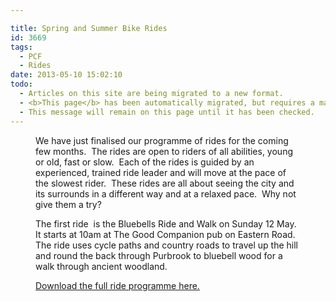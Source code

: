 ```yaml
---

title: Spring and Summer Bike Rides
id: 3669
tags:
  - PCF
  - Rides
date: 2013-05-10 15:02:10
todo:
  - Articles on this site are being migrated to a new format.
  - <b>This page</b> has been automatically migrated, but requires a manual check-&amp;-tune to ensure the format and links all work as expected.
  - This message will remain on this page until it has been checked.
---
```


<figure id="attachment_3670" align="alignright" width="211"][![Ride programme - spring summer 2013](http://www.pompeybug.co.uk/wp-content/uploads/2013/05/Ride-programme-spring-summer-2013v2-211x300.jpg "Ride programme - spring summer 2013")](http://www.pompeybug.co.uk/wp-content/uploads/2013/05/Ride-programme-spring-summer-2013v2.pdf) Ride programme - spring summer 2013</figure>

We have just finalised our programme of rides for the coming few months.  The rides are open to riders of all abilities, young or old, fast or slow.  Each of the rides is guided by an experienced, trained ride leader and will move at the pace of the slowest rider.  These rides are all about seeing the city and its surrounds in a different way and at a relaxed pace.  Why not give them a try?

The first ride  is the Bluebells Ride and Walk on Sunday 12 May. It starts at 10am at The Good Companion pub on Eastern Road. The ride uses cycle paths and country roads to travel up the hill and round the back through Purbrook to bluebell wood for a walk through ancient woodland.

[Download the full ride programme here.](http://www.pompeybug.co.uk/wp-content/uploads/2013/05/Ride-programme-spring-summer-2013v2.pdf "PCF Spring - Summer ride programme")